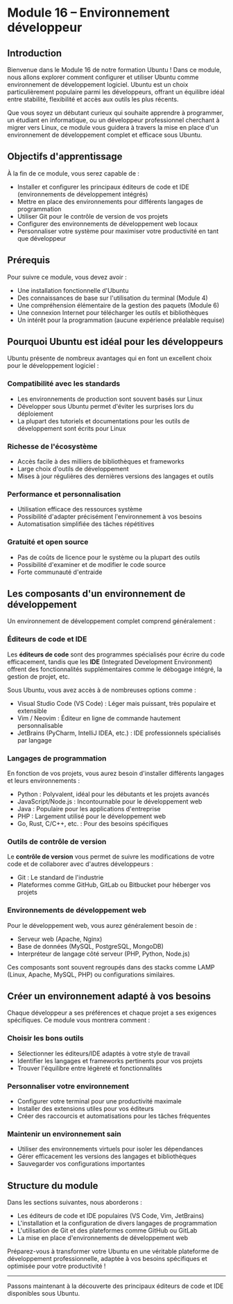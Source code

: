 # Module 16 – Environnement développeur

## Introduction

Bienvenue dans le Module 16 de notre formation Ubuntu ! Dans ce module, nous allons explorer comment configurer et utiliser Ubuntu comme environnement de développement logiciel. Ubuntu est un choix particulièrement populaire parmi les développeurs, offrant un équilibre idéal entre stabilité, flexibilité et accès aux outils les plus récents.

Que vous soyez un débutant curieux qui souhaite apprendre à programmer, un étudiant en informatique, ou un développeur professionnel cherchant à migrer vers Linux, ce module vous guidera à travers la mise en place d'un environnement de développement complet et efficace sous Ubuntu.

## Objectifs d'apprentissage

À la fin de ce module, vous serez capable de :
- Installer et configurer les principaux éditeurs de code et IDE (environnements de développement intégrés)
- Mettre en place des environnements pour différents langages de programmation
- Utiliser Git pour le contrôle de version de vos projets
- Configurer des environnements de développement web locaux
- Personnaliser votre système pour maximiser votre productivité en tant que développeur

## Prérequis

Pour suivre ce module, vous devez avoir :
- Une installation fonctionnelle d'Ubuntu
- Des connaissances de base sur l'utilisation du terminal (Module 4)
- Une compréhension élémentaire de la gestion des paquets (Module 6)
- Une connexion Internet pour télécharger les outils et bibliothèques
- Un intérêt pour la programmation (aucune expérience préalable requise)

## Pourquoi Ubuntu est idéal pour les développeurs

Ubuntu présente de nombreux avantages qui en font un excellent choix pour le développement logiciel :

### Compatibilité avec les standards
- Les environnements de production sont souvent basés sur Linux
- Développer sous Ubuntu permet d'éviter les surprises lors du déploiement
- La plupart des tutoriels et documentations pour les outils de développement sont écrits pour Linux

### Richesse de l'écosystème
- Accès facile à des milliers de bibliothèques et frameworks
- Large choix d'outils de développement
- Mises à jour régulières des dernières versions des langages et outils

### Performance et personnalisation
- Utilisation efficace des ressources système
- Possibilité d'adapter précisément l'environnement à vos besoins
- Automatisation simplifiée des tâches répétitives

### Gratuité et open source
- Pas de coûts de licence pour le système ou la plupart des outils
- Possibilité d'examiner et de modifier le code source
- Forte communauté d'entraide

## Les composants d'un environnement de développement

Un environnement de développement complet comprend généralement :

### Éditeurs de code et IDE
Les **éditeurs de code** sont des programmes spécialisés pour écrire du code efficacement, tandis que les **IDE** (Integrated Development Environment) offrent des fonctionnalités supplémentaires comme le débogage intégré, la gestion de projet, etc.

Sous Ubuntu, vous avez accès à de nombreuses options comme :
- Visual Studio Code (VS Code) : Léger mais puissant, très populaire et extensible
- Vim / Neovim : Éditeur en ligne de commande hautement personnalisable
- JetBrains (PyCharm, IntelliJ IDEA, etc.) : IDE professionnels spécialisés par langage

### Langages de programmation
En fonction de vos projets, vous aurez besoin d'installer différents langages et leurs environnements :
- Python : Polyvalent, idéal pour les débutants et les projets avancés
- JavaScript/Node.js : Incontournable pour le développement web
- Java : Populaire pour les applications d'entreprise
- PHP : Largement utilisé pour le développement web
- Go, Rust, C/C++, etc. : Pour des besoins spécifiques

### Outils de contrôle de version
Le **contrôle de version** vous permet de suivre les modifications de votre code et de collaborer avec d'autres développeurs :
- Git : Le standard de l'industrie
- Plateformes comme GitHub, GitLab ou Bitbucket pour héberger vos projets

### Environnements de développement web
Pour le développement web, vous aurez généralement besoin de :
- Serveur web (Apache, Nginx)
- Base de données (MySQL, PostgreSQL, MongoDB)
- Interpréteur de langage côté serveur (PHP, Python, Node.js)

Ces composants sont souvent regroupés dans des stacks comme LAMP (Linux, Apache, MySQL, PHP) ou configurations similaires.

## Créer un environnement adapté à vos besoins

Chaque développeur a ses préférences et chaque projet a ses exigences spécifiques. Ce module vous montrera comment :

### Choisir les bons outils
- Sélectionner les éditeurs/IDE adaptés à votre style de travail
- Identifier les langages et frameworks pertinents pour vos projets
- Trouver l'équilibre entre légèreté et fonctionnalités

### Personnaliser votre environnement
- Configurer votre terminal pour une productivité maximale
- Installer des extensions utiles pour vos éditeurs
- Créer des raccourcis et automatisations pour les tâches fréquentes

### Maintenir un environnement sain
- Utiliser des environnements virtuels pour isoler les dépendances
- Gérer efficacement les versions des langages et bibliothèques
- Sauvegarder vos configurations importantes

## Structure du module

Dans les sections suivantes, nous aborderons :
- Les éditeurs de code et IDE populaires (VS Code, Vim, JetBrains)
- L'installation et la configuration de divers langages de programmation
- L'utilisation de Git et des plateformes comme GitHub ou GitLab
- La mise en place d'environnements de développement web

Préparez-vous à transformer votre Ubuntu en une véritable plateforme de développement professionnelle, adaptée à vos besoins spécifiques et optimisée pour votre productivité !

---

Passons maintenant à la découverte des principaux éditeurs de code et IDE disponibles sous Ubuntu.
